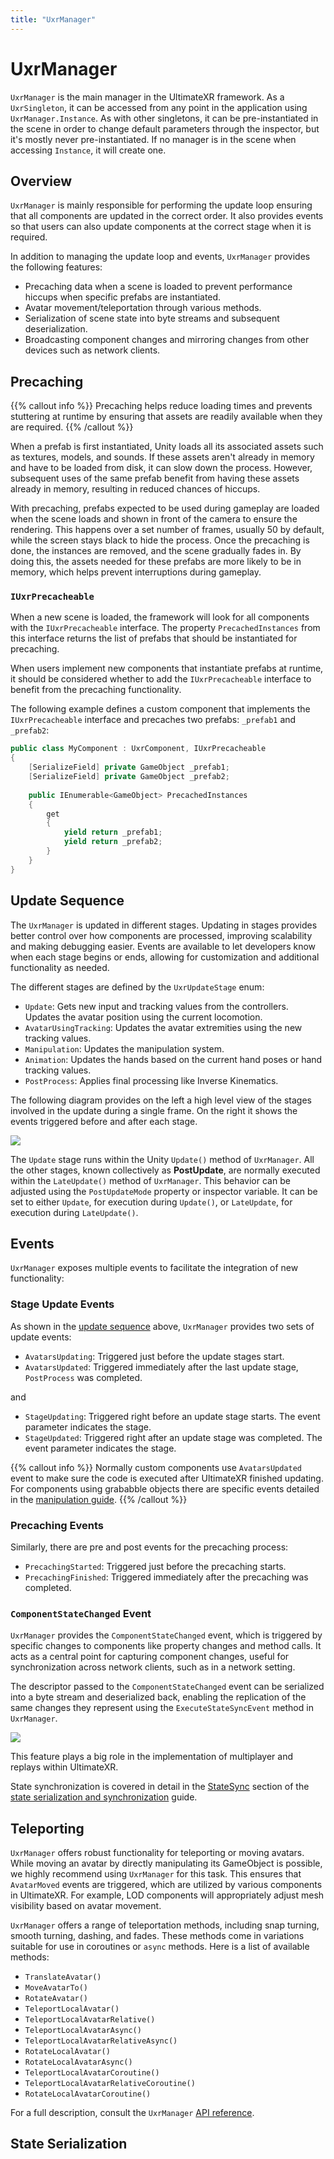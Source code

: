 ```yaml
---
title: "UxrManager"
---
```


# UxrManager

`UxrManager` is the main manager in the UltimateXR framework. As a `UxrSingleton`, it can be accessed from any point in the application using `UxrManager.Instance`. As with other singletons, it can be pre-instantiated in the scene in order to change default parameters through the inspector, but it's mostly never pre-instantiated. If no manager is in the scene when accessing `Instance`, it will create one.

## Overview

`UxrManager` is mainly responsible for performing the update loop ensuring that all components are updated in the correct order. It also provides events so that users can also update components at the correct stage when it is required.

In addition to managing the update loop and events, `UxrManager` provides the following features:
- Precaching data when a scene is loaded to prevent performance hiccups when specific prefabs are instantiated.
- Avatar movement/teleportation through various methods.
- Serialization of scene state into byte streams and subsequent deserialization.
- Broadcasting component changes and mirroring changes from other devices such as network clients.

## Precaching

{{% callout info %}}
Precaching helps reduce loading times and prevents stuttering at runtime by ensuring that assets are readily available when they are required.
{{% /callout %}}

When a prefab is first instantiated, Unity loads all its associated assets such as textures, models, and sounds. If these assets aren't already in memory and have to be loaded from disk, it can slow down the process. However, subsequent uses of the same prefab benefit from having these assets already in memory, resulting in reduced chances of hiccups.

With precaching, prefabs expected to be used during gameplay are loaded when the scene loads and shown in front of the camera to ensure the rendering. This happens over a set number of frames, usually 50 by default, while the screen stays black to hide the process. Once the precaching is done, the instances are removed, and the scene gradually fades in.
By doing this, the assets needed for these prefabs are more likely to be in memory, which helps prevent interruptions during gameplay.

### `IUxrPrecacheable`

When a new scene is loaded, the framework will look for all components with the `IUxrPrecacheable` interface. The property `PrecachedInstances` from this interface returns the list of prefabs that should be instantiated for precaching.

When users implement new components that instantiate prefabs at runtime, it should be considered whether to add the `IUxrPrecacheable` interface to benefit from the precaching functionality.

The following example defines a custom component that implements the `IUxrPrecacheable` interface and precaches two prefabs: `_prefab1` and `_prefab2`:

```c#
public class MyComponent : UxrComponent, IUxrPrecacheable
{
	[SerializeField] private GameObject _prefab1;
	[SerializeField] private GameObject _prefab2;
	
	public IEnumerable<GameObject> PrecachedInstances
	{
		get
		{
			yield return _prefab1;
			yield return _prefab2;
		}
	}
}
```

## Update Sequence

The `UxrManager` is updated in different stages. Updating in stages provides better control over how components are processed, improving scalability and making debugging easier. Events are available to let developers know when each stage begins or ends, allowing for customization and additional functionality as needed.

The different stages are defined by the `UxrUpdateStage` enum:
- `Update`: Gets new input and tracking values from the controllers. Updates the avatar position using the current locomotion.
- `AvatarUsingTracking`: Updates the avatar extremities using the new tracking values.
- `Manipulation`: Updates the manipulation system.
- `Animation`: Updates the hands based on the current hand poses or hand tracking values.
- `PostProcess`: Applies final processing like Inverse Kinematics.

The following diagram provides on the left a high level view of the stages involved in the update during a single frame. On the right it shows the events triggered before and after each stage.

![](/docs/programming-guide/media/UxrManagerUpdateOrder.png)

The `Update` stage runs within the Unity `Update()` method of `UxrManager`. All the other stages, known collectively as **PostUpdate**, are normally executed within the `LateUpdate()` method of `UxrManager`. This behavior can be adjusted using the `PostUpdateMode` property or inspector variable. It can be set to either `Update`, for execution during `Update()`, or `LateUpdate`, for execution during `LateUpdate()`.

## Events

`UxrManager` exposes multiple events to facilitate the integration of new functionality:

### Stage Update Events

As shown in the [update sequence](#update-sequence) above, `UxrManager` provides two sets of update events:

- `AvatarsUpdating`: Triggered just before the update stages start.
- `AvatarsUpdated`: Triggered immediately after the last update stage, `PostProcess` was completed.

and

- `StageUpdating`: Triggered right before an update stage starts. The event parameter indicates the stage.
- `StageUpdated`: Triggered right after an update stage was completed. The event parameter indicates the stage.

{{% callout info %}}
Normally custom components use `AvatarsUpdated` event to make sure the code is executed after UltimateXR finished updating.
For components using grababble objects there are specific events detailed in the [manipulation guide](/docs/programming-guide/manipulation-update).
{{% /callout %}}

### Precaching Events

Similarly, there are pre and post events for the precaching process:
- `PrecachingStarted`: Triggered just before the precaching starts.
- `PrecachingFinished`: Triggered immediately after the precaching was completed.

### `ComponentStateChanged` Event

`UxrManager` provides the `ComponentStateChanged` event, which is triggered by specific changes to components like property changes and method calls.
It acts as a central point for capturing component changes, useful for synchronization across network clients, such as in a network setting.

The descriptor passed to the `ComponentStateChanged` event can be serialized into a byte stream and deserialized back, enabling the replication of the same changes they represent using the `ExecuteStateSyncEvent` method in `UxrManager`.

![](/docs/programming-guide/media/StateSyncDiagram.png)

This feature plays a big role in the implementation of multiplayer and replays within UltimateXR.

State synchronization is covered in detail in the [StateSync](/docs/programming-guide/state-serialization-and-synchronization-statesync) section of the [state serialization and synchronization](/docs/programming-guide/state-serialization-and-synchronization-introduction) guide.

## Teleporting

`UxrManager` offers robust functionality for teleporting or moving avatars. While moving an avatar by directly manipulating its GameObject is possible, we highly recommend using `UxrManager` for this task. This ensures that `AvatarMoved` events are triggered, which are utilized by various components in UltimateXR. For example, LOD components will appropriately adjust mesh visibility based on avatar movement.

`UxrManager` offers a range of teleportation methods, including snap turning, smooth turning, dashing, and fades. These methods come in variations suitable for use in coroutines or `async` methods.
Here is a list of available methods:

- `TranslateAvatar()`
- `MoveAvatarTo()`
- `RotateAvatar()`
- `TeleportLocalAvatar()`
- `TeleportLocalAvatarRelative()`
- `TeleportLocalAvatarAsync()`
- `TeleportLocalAvatarRelativeAsync()`
- `RotateLocalAvatar()`
- `RotateLocalAvatarAsync()`
- `TeleportLocalAvatarCoroutine()`
- `TeleportLocalAvatarRelativeCoroutine()`
- `RotateLocalAvatarCoroutine()`

For a full description, consult the `UxrManager` [API reference](/api/T_UltimateXR_Core_UxrManager#uxrmanager-class).

## State Serialization
